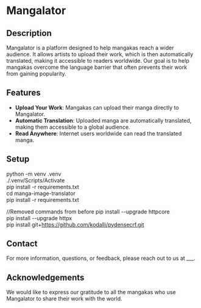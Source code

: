 # Mangalator

## Description

Mangalator is a platform designed to help mangakas reach a wider audience. It allows artists to upload their work, which is then automatically translated, making it accessible to readers worldwide. Our goal is to help mangakas overcome the language barrier that often prevents their work from gaining popularity.

## Features

- **Upload Your Work**: Mangakas can upload their manga directly to Mangalator.
- **Automatic Translation**: Uploaded manga are automatically translated, making them accessible to a global audience.
- **Read Anywhere**: Internet users worldwide can read the translated manga.

## Setup

python -m venv .venv \
./.venv/Scripts/Activate \
pip install -r requirements.txt \
cd manga-image-translator \
pip install -r requirements.txt

//Removed commands from before
pip install --upgrade httpcore \
pip install --upgrade httpx \
pip install git+https://github.com/kodalli/pydensecrf.git
## Contact

For more information, questions, or feedback, please reach out to us at ___.

## Acknowledgements

We would like to express our gratitude to all the mangakas who use Mangalator to share their work with the world.

